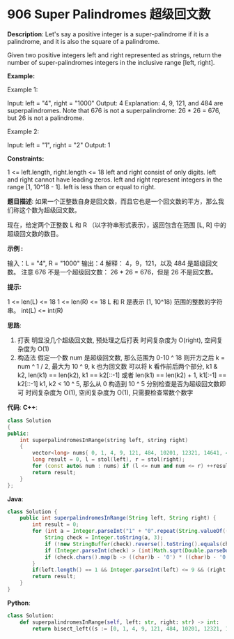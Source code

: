 # 906 Super Palindromes 超级回文数

__Description__:
Let's say a positive integer is a super-palindrome if it is a palindrome, and it is also the square of a palindrome.

Given two positive integers left and right represented as strings, return the number of super-palindromes integers in the inclusive range [left, right].

__Example:__

Example 1:

Input: left = "4", right = "1000"
Output: 4
Explanation: 4, 9, 121, and 484 are superpalindromes.
Note that 676 is not a superpalindrome: 26 * 26 = 676, but 26 is not a palindrome.

Example 2:

Input: left = "1", right = "2"
Output: 1

__Constraints:__

1 <= left.length, right.length <= 18
left and right consist of only digits.
left and right cannot have leading zeros.
left and right represent integers in the range [1, 10^18 - 1].
left is less than or equal to right.

__题目描述__:
如果一个正整数自身是回文数，而且它也是一个回文数的平方，那么我们称这个数为超级回文数。

现在，给定两个正整数 L 和 R （以字符串形式表示），返回包含在范围 [L, R] 中的超级回文数的数目。

__示例 :__

输入：L = "4", R = "1000"
输出：4
解释：
4，9，121，以及 484 是超级回文数。
注意 676 不是一个超级回文数： 26 * 26 = 676，但是 26 不是回文数。

__提示:__

1 <= len(L) <= 18
1 <= len(R) <= 18
L 和 R 是表示 [1, 10^18) 范围的整数的字符串。
int(L) <= int(R)

__思路__:

1. 打表
明显没几个超级回文数, 预处理之后打表
时间复杂度为 O(right), 空间复杂度为 O(1)
2. 构造法
假定一个数 num 是超级回文数, 那么范围为 0-10 ^ 18
则开方之后 k = num ^ 1 / 2, 最大为 10 ^ 9, k 也为回文数
可以将 k 看作前后两个部分, k1 & k2, len(k1) == len(k2), k1 == k2[::-1] 或者 len(k1) == len(k2) + 1, k1[:-1] == k2[::-1]
k1, k2 < 10 ^ 5, 那么从 0 构造到 10 ^ 5 分别检查是否为超级回文数即可
时间复杂度为 O(1), 空间复杂度为 O(1), 只需要检查常数个数字

__代码__:
__C++__:

```C++
class Solution 
{
public:
    int superpalindromesInRange(string left, string right) 
    {
        vector<long> nums{ 0, 1, 4, 9, 121, 484, 10201, 12321, 14641, 40804, 44944, 1002001, 1234321, 4008004, 100020001, 102030201, 104060401, 121242121, 123454321, 125686521, 400080004, 404090404, 10000200001, 10221412201, 12102420121, 12345654321, 40000800004, 1000002000001, 1002003002001, 1004006004001, 1020304030201, 1022325232201, 1024348434201, 1210024200121, 1212225222121, 1214428244121, 1232346432321, 1234567654321, 4000008000004, 4004009004004, 100000020000001, 100220141022001, 102012040210201, 102234363432201, 121000242000121, 121242363242121, 123212464212321, 123456787654321, 400000080000004, 10000000200000001, 10002000300020001, 10004000600040001, 10020210401202001, 10022212521222001, 10024214841242001, 10201020402010201, 10203040504030201, 10205060806050201, 10221432623412201, 10223454745432201, 12100002420000121, 12102202520220121, 12104402820440121, 12122232623222121, 12124434743442121, 12321024642012321, 12323244744232321, 12343456865434321, 12345678987654321, 40000000800000004, 40004000900040004 };
        long result = 0, l = stol(left), r = stol(right);
        for (const auto& num : nums) if (l <= num and num <= r) ++result;
        return result;
    }
};
```

__Java__:

```Java
class Solution {
    public int superpalindromesInRange(String left, String right) {
        int result = 0;
        for (int a = Integer.parseInt("1" + "0".repeat(String.valueOf((int)Math.sqrt(Double.parseDouble(left))).length() - 1), 3); ; a++) {
            String check = Integer.toString(a, 3);
            if (!new StringBuffer(check).reverse().toString().equals(check) || Integer.parseInt(check) < (int)Math.sqrt(Double.parseDouble(left))) continue;
            if (Integer.parseInt(check) > (int)Math.sqrt(Double.parseDouble(right))) break;
            if (check.chars().map(b -> ((char)b - '0') * ((char)b - '0')).sum() < 10) ++result;
        }
        if(left.length() == 1 && Integer.parseInt(left) <= 9 && (right.length() > 1 || Integer.parseInt(right) >= 9)) ++result;
        return result;
    }
}
```

__Python__:

```Python
class Solution:
    def superpalindromesInRange(self, left: str, right: str) -> int:
        return bisect_left((s := [0, 1, 4, 9, 121, 484, 10201, 12321, 14641, 40804, 44944, 1002001, 1234321, 4008004, 100020001, 102030201, 104060401, 121242121, 123454321, 125686521, 400080004, 404090404, 10000200001, 10221412201, 12102420121, 12345654321, 40000800004, 1000002000001, 1002003002001, 1004006004001, 1020304030201, 1022325232201, 1024348434201, 1210024200121, 1212225222121, 1214428244121, 1232346432321, 1234567654321, 4000008000004, 4004009004004, 100000020000001, 100220141022001, 102012040210201, 102234363432201, 121000242000121, 121242363242121, 123212464212321, 123456787654321, 400000080000004, 10000000200000001, 10002000300020001, 10004000600040001, 10020210401202001, 10022212521222001, 10024214841242001, 10201020402010201, 10203040504030201, 10205060806050201, 10221432623412201, 10223454745432201, 12100002420000121, 12102202520220121, 12104402820440121, 12122232623222121, 12124434743442121, 12321024642012321, 12323244744232321, 12343456865434321, 12345678987654321, 40000000800000004, 40004000900040004]), int(right)) - bisect_left(s, int(left))
```
